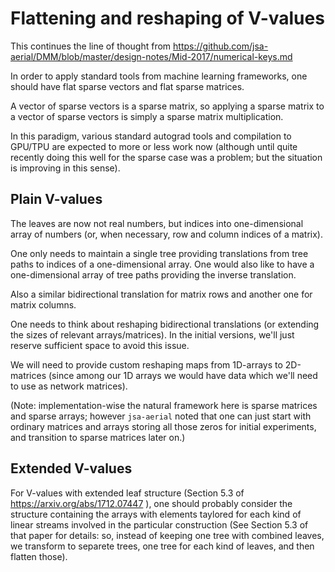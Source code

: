 # Flattening and reshaping of V-values

This continues the line of thought from https://github.com/jsa-aerial/DMM/blob/master/design-notes/Mid-2017/numerical-keys.md

In order to apply standard tools from machine learning frameworks, one should have flat sparse vectors and flat sparse matrices.

A vector of sparse vectors is a sparse matrix, so applying a sparse matrix to a vector of sparse vectors is simply a sparse matrix multiplication.

In this paradigm, various standard autograd tools and compilation to GPU/TPU are expected to more or less work now (although until quite recently doing this well for the sparse case was a problem; but the situation is improving in this sense).

## Plain V-values

The leaves are now not real numbers, but indices into one-dimensional array of numbers (or, when necessary, row and column indices of a matrix).

One only needs to maintain a single tree providing translations from tree paths to indices of a one-dimensional array. One would also like to have a one-dimensional array of tree paths providing the inverse translation.

Also a similar bidirectional translation for matrix rows and another one for matrix columns.

One needs to think about reshaping bidirectional translations (or extending the sizes of relevant arrays/matrices). In the initial versions, we'll just reserve sufficient space to avoid this issue.

We will need to provide custom reshaping maps from 1D-arrays to 2D-matrices (since among our 1D arrays we would have data which we'll need to use as network matrices).

(Note: implementation-wise the natural framework here is sparse matrices and sparse arrays; however `jsa-aerial` noted that one can just start with ordinary matrices and arrays storing all those zeros for initial experiments, and transition to sparse matrices later on.)

## Extended V-values

For V-values with extended leaf structure (Section 5.3 of https://arxiv.org/abs/1712.07447 ), one should probably consider the structure containing the arrays with elements taylored for each kind of linear streams involved in the particular construction (See Section 5.3 of that paper for details: so, instead of keeping one tree with combined leaves, we transform to separete trees, one tree for each kind of leaves, and then flatten those).


